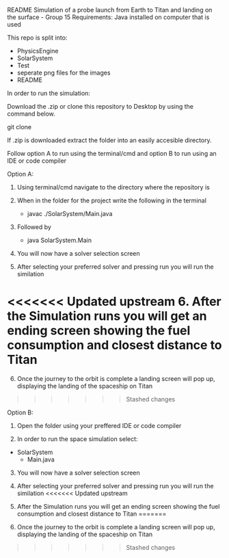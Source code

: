 README
Simulation of a probe launch from Earth to Titan and landing on the surface - Group 15
Requirements: Java installed on computer that is used


This repo is split into: 
- PhysicsEngine
- SolarSystem
- Test
- seperate png files for the images
- README


In order to run the simulation:

Download the .zip or clone this repository to Desktop by using the command below.

git clone <github repository link>

If .zip is downloaded extract the folder into an easily accesible directory.


Follow option A to run using the terminal/cmd and option B to run using an IDE or code compiler

Option A:

1. Using terminal/cmd navigate to the directory where the repository is

2. When in the folder for the project write the following in the terminal
    - javac ./SolarSystem/Main.java

3. Followed by
    - java SolarSystem.Main

4. You will now have a solver selection screen

5. After selecting your preferred solver and pressing run you will run the similation

<<<<<<< Updated upstream
6. After the Simulation runs you will get an ending screen showing the fuel consumption and closest distance to Titan
=======
6. Once the journey to the orbit is complete a landing screen will pop up, displaying the landing of the spaceship on Titan
>>>>>>> Stashed changes



Option B:


1. Open the folder using your preffered IDE or code compiler

2. In order to run the space simulation select:
- SolarSystem
    - Main.java

3. You will now have a solver selection screen

4. After selecting your preferred solver and pressing run you will run the similation
<<<<<<< Updated upstream

5. After the Simulation runs you will get an ending screen showing the fuel consumption and closest distance to Titan
=======
 
5. Once the journey to the orbit is complete a landing screen will pop up, displaying the landing of the spaceship on Titan
>>>>>>> Stashed changes
